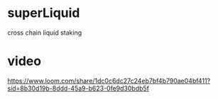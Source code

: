 # superLiquid
cross chain liquid staking

# video
https://www.loom.com/share/1dc0c6dc27c24eb7bf4b790ae04bf411?sid=8b30d19b-8ddd-45a9-b623-0fe9d30bdb5f
